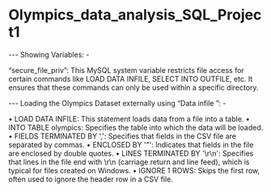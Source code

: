 # Olympics_data_analysis_SQL_Project1
--- Showing Variables: - 
 
“secure_file_priv”:  This MySQL system variable restricts file access for certain commands like LOAD DATA INFILE, SELECT INTO OUTFILE, etc. It ensures that these commands can only be used within a specific directory.

--- Loading the Olympics Dataset externally using “Data infile ”: - 
 
•	LOAD DATA INFILE: This statement loads data from a file into a table.
•	INTO TABLE olympics: Specifies the table into which the data will be loaded.
•	 FIELDS TERMINATED BY ',': Specifies that fields in the CSV file are separated by commas.
•	 ENCLOSED BY '"': Indicates that fields in the file are enclosed by double quotes.
•	LINES TERMINATED BY '\r\n': Specifies that lines in the file end with \r\n (carriage return and line feed), which is typical for files created on Windows.
•	 IGNORE 1 ROWS: Skips the first row, often used to ignore the header row in a CSV file.
